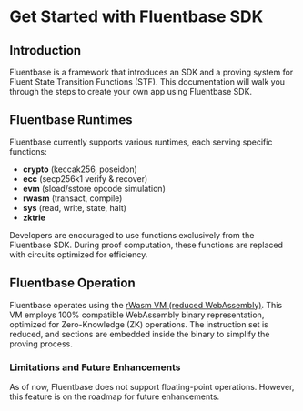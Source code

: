 # Get Started with Fluentbase SDK

## Introduction

Fluentbase is a framework that introduces an SDK and a proving system for Fluent State Transition Functions (STF). This documentation will walk you through the steps to create your own app using Fluentbase SDK.

## Fluentbase Runtimes

Fluentbase currently supports various runtimes, each serving specific functions:

* **crypto** (keccak256, poseidon)
* **ecc** (secp256k1 verify & recover)
* **evm** (sload/sstore opcode simulation)
* **rwasm** (transact, compile)
* **sys** (read, write, state, halt)
* **zktrie**

Developers are encouraged to use functions exclusively from the Fluentbase SDK. During proof computation, these functions are replaced with circuits optimized for efficiency.

## Fluentbase Operation

Fluentbase operates using the [rWasm VM (reduced WebAssembly)](../../introduction/introduction-to-fluent-vm.md). This VM employs 100% compatible WebAssembly binary representation, optimized for Zero-Knowledge (ZK) operations. The instruction set is reduced, and sections are embedded inside the binary to simplify the proving process.

### Limitations and Future Enhancements

As of now, Fluentbase does not support floating-point operations. However, this feature is on the roadmap for future enhancements.
